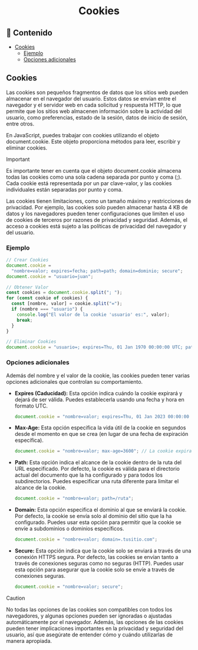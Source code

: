 <h1 align="center">Cookies</h1>

<h2>📑 Contenido</h2>

- [Cookies](#cookies)
  - [Ejemplo](#ejemplo)
  - [Opciones adicionales](#opciones-adicionales)

## Cookies

Las cookies son pequeños fragmentos de datos que los sitios web pueden almacenar en el navegador del usuario. Estos datos se envían entre el navegador y el servidor web en cada solicitud y respuesta HTTP, lo que permite que los sitios web almacenen información sobre la actividad del usuario, como preferencias, estado de la sesión, datos de inicio de sesión, entre otros.

En JavaScript, puedes trabajar con cookies utilizando el objeto document.cookie. Este objeto proporciona métodos para leer, escribir y eliminar cookies.

> [!IMPORTANT]
>
> Es importante tener en cuenta que el objeto document.cookie almacena todas las cookies como una sola cadena separada por punto y coma (;). Cada cookie está representada por un par clave-valor, y las cookies individuales están separadas por punto y coma.

Las cookies tienen limitaciones, como un tamaño máximo y restricciones de privacidad. Por ejemplo, las cookies solo pueden almacenar hasta 4 KB de datos y los navegadores pueden tener configuraciones que limiten el uso de cookies de terceros por razones de privacidad y seguridad. Además, el acceso a cookies está sujeto a las políticas de privacidad del navegador y del usuario.

### Ejemplo

```js
// Crear Cookies
document.cookie =
  "nombre=valor; expires=fecha; path=path; domain=dominio; secure";
document.cookie = "usuario=juan";

// Obtener Valor
const cookies = document.cookie.split("; ");
for (const cookie of cookies) {
  const [nombre, valor] = cookie.split("=");
  if (nombre === "usuario") {
    console.log("El valor de la cookie 'usuario' es:", valor);
    break;
  }
}

// Eliminar Cookies
document.cookie = "usuario=; expires=Thu, 01 Jan 1970 00:00:00 UTC; path=/;";
```

### Opciones adicionales

Además del nombre y el valor de la cookie, las cookies pueden tener varias opciones adicionales que controlan su comportamiento.

- **Expires (Caducidad):** Esta opción indica cuándo la cookie expirará y dejará de ser válida. Puedes establecerla usando una fecha y hora en formato UTC.

  ```js
  document.cookie = "nombre=valor; expires=Thu, 01 Jan 2023 00:00:00 UTC";
  ```

- **Max-Age:** Esta opción especifica la vida útil de la cookie en segundos desde el momento en que se crea (en lugar de una fecha de expiración específica).

  ```js
  document.cookie = "nombre=valor; max-age=3600"; // La cookie expirará después de una hora
  ```

- **Path:** Esta opción indica el alcance de la cookie dentro de la ruta del URL especificado. Por defecto, la cookie es válida para el directorio actual del documento que la ha configurado y para todos los subdirectorios. Puedes especificar una ruta diferente para limitar el alcance de la cookie.

  ```js
  document.cookie = "nombre=valor; path=/ruta";
  ```

- **Domain:** Esta opción especifica el dominio al que se enviará la cookie. Por defecto, la cookie se envía solo al dominio del sitio que la ha configurado. Puedes usar esta opción para permitir que la cookie se envíe a subdominios o dominios específicos.

  ```js
  document.cookie = "nombre=valor; domain=.tusitio.com";
  ```

- **Secure:** Esta opción indica que la cookie solo se enviará a través de una conexión HTTPS segura. Por defecto, las cookies se envían tanto a través de conexiones seguras como no seguras (HTTP). Puedes usar esta opción para asegurar que la cookie solo se envíe a través de conexiones seguras.

  ```js
  document.cookie = "nombre=valor; secure";
  ```

> [!CAUTION]
>
> No todas las opciones de las cookies son compatibles con todos los navegadores, y algunas opciones pueden ser ignoradas o ajustadas automáticamente por el navegador. Además, las opciones de las cookies pueden tener implicaciones importantes en la privacidad y seguridad del usuario, así que asegúrate de entender cómo y cuándo utilizarlas de manera apropiada.
